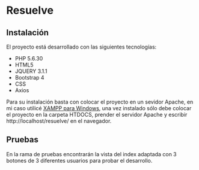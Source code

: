 # Resuelve
## Instalación
El proyecto está desarrollado con las siguientes tecnologías:
- PHP 5.6.30
- HTML5
- JQUERY 3.1.1
- Bootstrap 4
- CSS
- Axios

Para su instalación basta con colocar el proyecto en un sevidor Apache, en mi caso utilicé [XAMPP para Windows](https://www.apachefriends.org/es/index.html), una vez instalado sólo debe colocar el proyecto en la carpeta HTDOCS, prender el servidor Apache y escribir http://localhost/resuelve/ en el navegador.
## Pruebas
En la rama de pruebas encontrarán la vista del index adaptada con 3 botones de 3 diferentes usuarios para probar el desarrollo.
